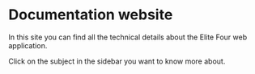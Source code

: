 # Documentation website
In this site you can find all the technical details about the Elite Four web application.

Click on the subject in the sidebar you want to know more about.
